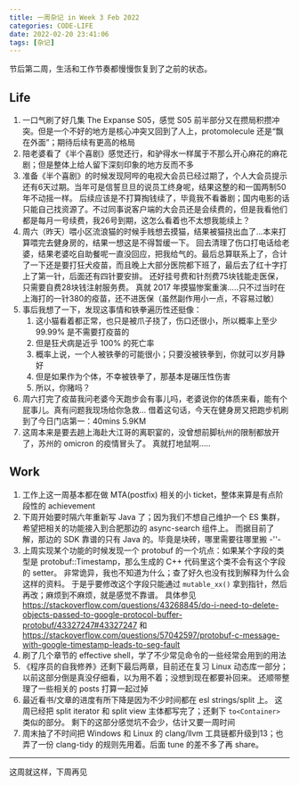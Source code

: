 ```yaml
---
title: 一周杂记 in Week 3 Feb 2022
categories: CODE-LIFE
date: 2022-02-20 23:41:06
tags: [杂记]
---
```

节后第二周，生活和工作节奏都慢慢恢复到了之前的状态。

## Life

1. 一口气刷了好几集 The Expanse S05，感觉 S05 前半部分又在攒局积攒冲突。但是一个不好的地方是核心冲突又回到了人上，protomolecule 还是“飘在外面”；期待后续有更高的格局
2. 陪老婆看了《半个喜剧》感觉还行，和驴得水一样属于不那么开心麻花的麻花剧；但是整体上给人留下深刻印象的地方反而不多
3. 准备《半个喜剧》的时候发现阿哔的电视大会员已经过期了，个人大会员提示还有6天过期。当年可是信誓旦旦的说员工终身呢，结果这整的和一国两制50年不动摇一样。
  后续应该是不打算掏钱续了，毕竟我不看番剧；国内电影的话只能自己找资源了。不过同事说客户端的大会员还是会续费的，但是我看他们都是每月一号续费，我26号到期，这怎么看着也不太想我能续上？
4. 周六（昨天）喂小区流浪猫的时候手贱想去摸猫，结果被猫挠出血了...本来打算喂完去健身房的，结果一想这是不得暂缓一下。
  回去清理了伤口打电话给老婆，结果老婆吃自助餐呢一直没回应，把我给气的。最后总算联系上了，合计了一下还是要打狂犬疫苗，而且晚上大部分医院都下班了，最后去了红十字打上了第一针，后面还有四针要安排。
  还好挂号费和针剂费75块钱能走医保，只需要自费28块钱注射服务费。
  真就 2017 年摸猫惨案重演.....只不过当时在上海打的一针380的疫苗，还不进医保（虽然副作用小一点，不容易过敏）
5. 事后我想了一下，发现这事情和铁拳遍历性还挺像：
    1. 这小猫看着都正常，也只是被爪子挠了，伤口还很小，所以概率上至少 99.99% 是不需要打疫苗的
    2. 但是狂犬病是近乎 100% 的死亡率
    3. 概率上说，一个人被铁拳的可能很小；只要没被铁拳到，你就可以岁月静好
    4. 但是如果作为个体，不幸被铁拳了，那基本是碾压性伤害
    5. 所以，你赌吗？
6. 周六打完了疫苗我问老婆今天跑步会有事儿吗，老婆说你的体质来看，能有个屁事儿。真有问题我现场给你急救...
  借着这句话，今天在健身房又把跑步机刷到了今日门店第一：40mins 5.9KM
7. 这周本来是要去趟上海赴大江哥的离职宴的，没曾想前脚杭州的限制都放开了，苏州的 omicron 的疫情冒头了。
  真就打地鼠啊.....

## Work

1. 工作上这一周基本都在做 MTA(postfix) 相关的小 ticket，整体来算是有点阶段性的 achievement
2. 下周开始要时隔六年重新写 Java 了；因为我们不想自己维护一个 ES 集群，希望把相关的功能接入到合肥那边的 async-search 组件上。
  而据目前了解，那边的 SDK 靠谱的只有 Java 的。毕竟是块砖，哪里需要往哪里搬 -''-
3. 上周实现某个功能的时候发现一个 protobuf 的一个坑点：如果某个字段的类型是 protobuf::Timestamp，那么生成的 C++ 代码里这个类不会有这个字段的 setter。
  非常诡异，我也不知道为什么；查了好久也没有找到解释为什么会这样的资料。
  于是乎要修改这个字段只能通过 `mutable_xx()` 拿到指针，然后再改；麻烦到不麻烦，就是感觉不靠谱。
  具体参见 https://stackoverflow.com/questions/43268845/do-i-need-to-delete-objects-passed-to-google-protocol-buffer-protobuf/43327247#43327247 和 https://stackoverflow.com/questions/57042597/protobuf-c-message-with-google-timestamp-leads-to-seg-fault
4. 刷了几个章节的 effective shell，学了不少常见命令的一些经常会用到的用法
5. 《程序员的自我修养》还剩下最后两章，目前还在复习 Linux 动态库一部分；以前这部分倒是真没仔细看，以为用不着；没想到现在都要补回来。
  还顺带整理了一些相关的 posts 打算一起过掉
6. 最近看书/文章的进度有所下降是因为不少时间都在 esl strings/split 上。
  这周已经把 split iterator 和 split view 主体都写完了；还剩下 `to<Container>` 类似的部分。
  剩下的这部分感觉坑不会少，估计又要一周时间
7. 周末抽了不时间把 Windows 和 Linux 的 clang/llvm 工具链都升级到13；也弄了一份 clang-tidy 的规则先用着。后面 tune 的差不多了再 share。

---

这周就这样，下周再见
